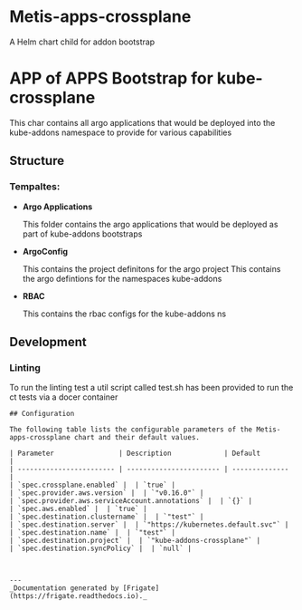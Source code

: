 
Metis-apps-crossplane
===========

A Helm chart child for addon bootstrap

# APP of APPS Bootstrap for kube-crossplane

This char contains all argo applications that would be deployed into the kube-addons namespace to provide for various
capabilities

## Structure

### **Tempaltes:**


- **Argo Applications**

    This folder contains the argo applications that would be deployed as part of kube-addons bootstraps

- **ArgoConfig**

    This contains the project definitons  for the argo project
    This  contains the argo defintions for the namespaces kube-addons

- **RBAC**

    This contains the rbac configs for the kube-addons ns

## Development
### Linting
To run the linting test a util script called test.sh has been provided to run the ct tests via a docer container




```
## Configuration

The following table lists the configurable parameters of the Metis-apps-crossplane chart and their default values.

| Parameter                | Description             | Default        |
| ------------------------ | ----------------------- | -------------- |
| `spec.crossplane.enabled` |  | `true` |
| `spec.provider.aws.version` |  | `"v0.16.0"` |
| `spec.provider.aws.serviceAccount.annotations` |  | `{}` |
| `spec.aws.enabled` |  | `true` |
| `spec.destination.clustername` |  | `"test"` |
| `spec.destination.server` |  | `"https://kubernetes.default.svc"` |
| `spec.destination.name` |  | `"test"` |
| `spec.destination.project` |  | `"kube-addons-crossplane"` |
| `spec.destination.syncPolicy` |  | `null` |



---
_Documentation generated by [Frigate](https://frigate.readthedocs.io)._


